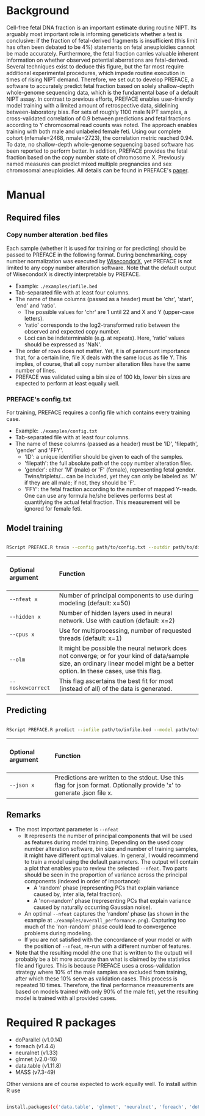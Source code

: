 # Background

Cell-free fetal DNA fraction is an important estimate during routine NIPT. Its arguably most important role is informing geneticists whether a test is conclusive: if the fraction of fetal-derived fragments is insufficient (this limit has often been debated to be 4%) statements on fetal aneuploidies cannot be made accurately. Furthermore, the fetal fraction carries valuable inherent information on whether observed potential aberrations are fetal-derived. Several techniques exist to deduce this figure, but the far most require additional experimental procedures, which impede routine execution in times of rising NIPT demand. Therefore, we set out to develop PREFACE, a software to accurately predict fetal fraction based on solely shallow-depth whole-genome sequencing data, which is the fundamental base of a default NIPT assay. In contrast to previous efforts, PREFACE enables user-friendly model training with a limited amount of retrospective data, sidelining between-laboratory bias. For sets of roughly 1100 male NIPT samples, a cross-validated correlation of 0.9 between predictions and fetal fractions according to Y chromosomal read counts was noted. The approach enables training with both male and unlabeled female feti. Using our complete cohort (nfemale=2468, nmale=2723), the correlation metric reached 0.94. To date, no shallow-depth whole-genome sequencing based software has been reported to perform better. In addition, PREFACE provides the fetal fraction based on the copy number state of chromosome X. Previously named measures can predict mixed multiple pregnancies and sex chromosomal aneuploidies. All details can be found in PREFACE's [paper](to-be-added-on-acceptance).   

# Manual

## Required files

### Copy number alteration .bed files

Each sample (whether it is used for training or for predicting) should be passed to PREFACE in the following format. During benchmarking, copy number normalization was executed by [WisecondorX](https://github.com/CenterForMedicalGeneticsGhent/WisecondorX/), yet PREFACE is not limited to any copy number alteration software. Note that the default output of WisecondorX is directly interpretable by PREFACE.   

- Example: ```./examples/infile.bed```  
- Tab-separated file with at least four columns.  
- The name of these columns (passed as a header) must be 'chr', 'start', 'end' and 'ratio'.  
    - The possible values for 'chr' are 1 until 22 and X and Y (upper-case letters).  
    - 'ratio' corresponds to the log2-transformed ratio between the observed and expected copy number.  
    - Loci can be indeterminable (e.g. at repeats). Here, 'ratio' values should be expressed as 'NaN'.  
- The order of rows does not matter. Yet, it is of paramount importance that, for a certain line, file X deals with the same locus as file Y. This implies, of course, that all copy number alteration files have the same number of lines.  
- PREFACE was validated using a bin size of 100 kb, lower bin sizes are expected to perform at least equally well.  

### PREFACE's config.txt

For training, PREFACE requires a config file which contains every training case.   

- Example: ```./examples/config.txt```  
- Tab-separated file with at least four columns.  
- The name of these columns (passed as a header) must be 'ID', 'filepath', 'gender' and 'FFY'.  
    - 'ID': a unique identifier should be given to each of the samples.  
    - 'filepath': the full absolute path of the copy number alteration files.  
    - 'gender': either 'M' (male) or 'F' (female), representing fetal gender. Twins/triplets/...  can be included, yet they can only be labeled as 'M' if they are all male; if not, they should be 'F'.  
    - 'FFY': the fetal fraction according to the number of mapped Y-reads. One can use any formula he/she believes performs best at quantifying the actual fetal fraction. This measurement will be ignored for female feti.  

## Model training

```bash

RScript PREFACE.R train --config path/to/config.txt --outdir path/to/dir/ [optional arguments]  
```

<br>Optional argument <br><br> | Function  
:--- | :---  
`--nfeat x` | Number of principal components to use during modeling (default: x=50)  
`--hidden x` | Number of hidden layers used in neural network. Use with caution (default: x=2)  
`--cpus x` | Use for multiprocessing, number of requested threads (default: x=1)  
`--olm` | It might be possible the neural network does not converge; or for your kind of data/sample size, an ordinary linear model might be a better option. In these cases, use this flag.  
`--noskewcorrect` | This flag ascertains the best fit for most (instead of all) of the data is generated.  

## Predicting

```bash

RScript PREFACE.R predict --infile path/to/infile.bed --model path/to/model.RData [optional arguments]  
```

<br>Optional argument <br><br> | Function  
:--- | :---  
`--json x` | Predictions are written to the stdout. Use this flag for json format. Optionally provide 'x' to generate .json file x.  

## Remarks

- The most important parameter is `--nfeat`
    - It represents the number of principal components that will be used as features during model training. Depending on the used copy number alteration software, bin size and number of training samples, it might have different optimal values. In general, I would recommend to train a model using the default parameters. The output will contain a plot that enables you to review the selected `--nfeat`. Two parts should be seen in the proportion of variance across the principal components (indexed in order of importance):
        - A 'random' phase (representing PCs that explain variance caused by, inter alia, fetal fraction).
        - A 'non-random' phase (representing PCs that explain variance caused by naturally occurring Gaussian noise).
    - An optimal `--nfeat` captures the 'random' phase (as shown in the example at `./examples/overall_performance.png`). Capturing too much of the 'non-random' phase could lead to convergence problems during modeling.
    - If you are not satisfied with the concordance of your model or with the position of `--nfeat`, re-run with a different number of features.  
- Note that the resulting model (the one that is written to the output) will probably be a bit more accurate than what is claimed by the statistics file and figures. This is because PREFACE uses a cross-validation strategy where 10% of the male samples are excluded from training, after which these 10% serve as validation cases. This process is repeated 10 times. Therefore, the final performance measurements are based on models trained with only 90% of the male feti, yet the resulting model is trained with all provided cases.  

# Required R packages

- doParallel (v1.0.14)  
- foreach (v1.4.4)  
- neuralnet (v1.33)  
- glmnet (v2.0-16)  
- data.table (v1.11.8)  
- MASS (v7.3-49)  


Other versions are of course expected to work equally well. To install within R use  

```bash

install.packages(c('data.table', 'glmnet', 'neuralnet', 'foreach', 'doParallel', 'MASS'))
```